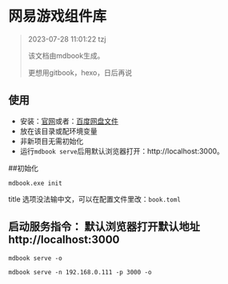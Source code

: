# 网易游戏组件库

> 2023-07-28 11:01:22 tzj
> 
> 该文档由mdbook生成。
> 
> 更想用gitbook，hexo，日后再说

## 使用
- 安装：[官网](https://rust-lang.github.io/mdBook)或者：[百度网盘文件](https://pan.baidu.com/s/1nd1343_nmaZBu_ogcWaN1Q?pwd=isjq)
- 放在该目录或配环境变量
- 非新项目无需初始化
- 运行`mdbook serve`后用默认浏览器打开：http://localhost:3000。

##初始化

```shell
mdbook.exe init
```

title 选项没法输中文，可以在配置文件里改：`book.toml`

## 启动服务指令： 默认浏览器打开默认地址 http://localhost:3000

```shell
mdbook serve -o
```

```shell
mdbook serve -n 192.168.0.111 -p 3000 -o
```

